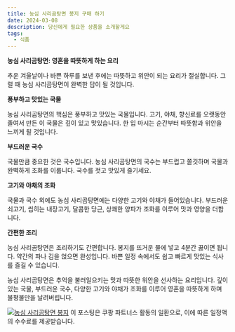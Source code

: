 ```yaml
---
title: 농심 사리곰탕면 봉지 구매 하기
date: 2024-03-08
description: 당신에게 필요한 상품을 소개할게요
tags:
  - 식품
---
```

**농심 사리곰탕면: 영혼을 따뜻하게 하는 요리**

추운 겨울날이나 바쁜 하루를 보낸 후에는 따뜻하고 위안이 되는 요리가 절실합니다. 그럴 때 농심 사리곰탕면이 완벽한 답이 될 것입니다.

**풍부하고 맛있는 국물**

농심 사리곰탕면의 핵심은 풍부하고 맛있는 국물입니다. 고기, 야채, 향신료를 오랫동안 졸여서 만든 이 국물은 깊이 있고 맛있습니다. 한 입 마시는 순간부터 따뜻함과 위안을 느끼게 될 것입니다.

**부드러운 국수**

국물만큼 중요한 것은 국수입니다. 농심 사리곰탕면의 국수는 부드럽고 쫄깃하며 국물과 완벽하게 조화를 이룹니다. 국수를 젓고 맛있게 즐기세요.

**고기와 야채의 조화**

국물과 국수 외에도 농심 사리곰탕면에는 다양한 고기와 야채가 들어있습니다. 부드러운 쇠고기, 씹히는 내장고기, 달콤한 당근, 상쾌한 양파가 조화를 이루어 맛과 영양을 더합니다.

**간편한 조리**

농심 사리곰탕면은 조리하기도 간편합니다. 봉지를 뜨거운 물에 넣고 4분간 끓이면 됩니다. 약간의 파나 김을 얹으면 완성입니다. 바쁜 일정 속에서도 쉽고 빠르게 맛있는 식사를 즐길 수 있습니다.

농심 사리곰탕면은 추억을 불러일으키는 맛과 따뜻한 위안을 선사하는 요리입니다. 깊이 있는 국물, 부드러운 국수, 다양한 고기와 야채가 조화를 이루어 영혼을 따뜻하게 하며 불평불만을 날려버립니다.


[![농심 사리곰탕면 봉지](https://i.imgur.com/81F7uro.png#center)](https://link.coupang.com/re/AFFSDP?lptag=AF5033054&pageKey=2437845&itemId=42802729&vendorItemId=3066634677&traceid=V0-153-6bafc1dc1324d5ef&requestid=20240308174513519212068847&token=31850C%7CMIXED)
이 포스팅은 쿠팡 파트너스 활동의 일환으로, 이에 따른 일정액의 수수료를 제공받습니다.


